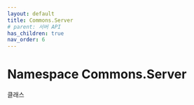 ```yaml
---
layout: default
title: Commons.Server
# parent: 서버 API
has_children: true
nav_order: 6
---
```


# Namespace Commons.Server

클래스
 
